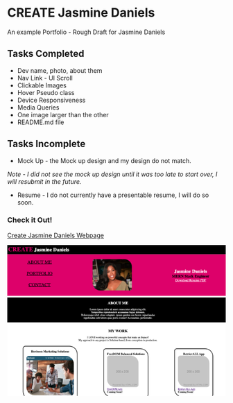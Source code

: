# CREATE Jasmine Daniels

An example Portfolio - Rough Draft for Jasmine Daniels 

## Tasks Completed
- Dev name, photo, about them
- Nav Link - UI Scroll 
- Clickable Images
- Hover Pseudo class
- Device Responsiveness 
- Media Queries
- One image larger than the other
- README.md file 


## Tasks Incomplete
- Mock Up - the Mock up design and my design do not match.

*Note - I did not see the mock up design until it was too late to start over, I will resubmit in the future.*

- Resume - I do not currently have a presentable resume, I will do so soon.


### Check it Out!
[Create Jasmine Daniels Webpage](https://jasminedaniels.github.io/Portfolio-02/)


![CreateJD](./images/example.png)